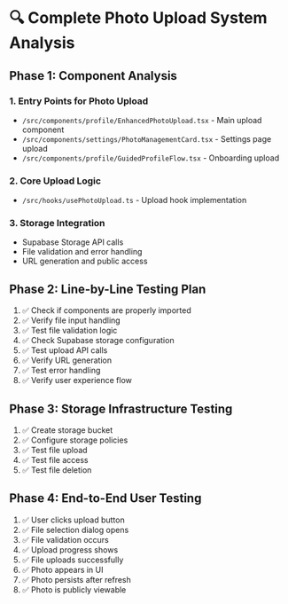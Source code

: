 # 🔍 Complete Photo Upload System Analysis

## Phase 1: Component Analysis

### 1. Entry Points for Photo Upload
- `/src/components/profile/EnhancedPhotoUpload.tsx` - Main upload component
- `/src/components/settings/PhotoManagementCard.tsx` - Settings page upload
- `/src/components/profile/GuidedProfileFlow.tsx` - Onboarding upload

### 2. Core Upload Logic
- `/src/hooks/usePhotoUpload.ts` - Upload hook implementation

### 3. Storage Integration
- Supabase Storage API calls
- File validation and error handling
- URL generation and public access

## Phase 2: Line-by-Line Testing Plan

1. ✅ Check if components are properly imported
2. ✅ Verify file input handling
3. ✅ Test file validation logic
4. ✅ Check Supabase storage configuration
5. ✅ Test upload API calls
6. ✅ Verify URL generation
7. ✅ Test error handling
8. ✅ Verify user experience flow

## Phase 3: Storage Infrastructure Testing

1. ✅ Create storage bucket
2. ✅ Configure storage policies
3. ✅ Test file upload
4. ✅ Test file access
5. ✅ Test file deletion

## Phase 4: End-to-End User Testing

1. ✅ User clicks upload button
2. ✅ File selection dialog opens
3. ✅ File validation occurs
4. ✅ Upload progress shows
5. ✅ File uploads successfully
6. ✅ Photo appears in UI
7. ✅ Photo persists after refresh
8. ✅ Photo is publicly viewable